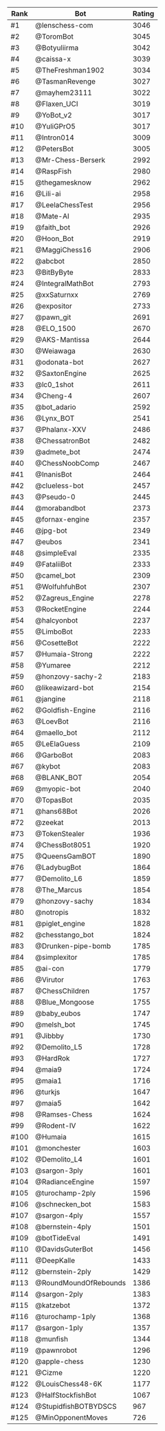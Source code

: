 Rank|Bot|Rating
---|---|---
#1|@lenschess-com|3046
#2|@ToromBot|3045
#3|@Botyuliirma|3042
#4|@caissa-x|3039
#5|@TheFreshman1902|3034
#6|@TasmanRevenge|3027
#7|@mayhem23111|3022
#8|@Flaxen_UCI|3019
#9|@YoBot_v2|3017
#10|@YuliGPrO5|3017
#11|@Intron014|3009
#12|@PetersBot|3005
#13|@Mr-Chess-Berserk|2992
#14|@RaspFish|2980
#15|@thegamesknow|2962
#16|@Lili-ai|2958
#17|@LeelaChessTest|2956
#18|@Mate-AI|2935
#19|@faith_bot|2926
#20|@Hoon_Bot|2919
#21|@MaggiChess16|2906
#22|@abcbot|2850
#23|@BitByByte|2833
#24|@IntegralMathBot|2793
#25|@xxSaturnxx|2769
#26|@expositor|2733
#27|@pawn_git|2691
#28|@ELO_1500|2670
#29|@AKS-Mantissa|2644
#30|@Weiawaga|2630
#31|@odonata-bot|2627
#32|@SaxtonEngine|2625
#33|@lc0_1shot|2611
#34|@Cheng-4|2607
#35|@bot_adario|2592
#36|@Lynx_BOT|2541
#37|@Phalanx-XXV|2486
#38|@ChessatronBot|2482
#39|@admete_bot|2474
#40|@ChessNoobComp|2467
#41|@InanisBot|2464
#42|@clueless-bot|2457
#43|@Pseudo-0|2445
#44|@morabandbot|2373
#45|@fornax-engine|2357
#46|@jpg-bot|2349
#47|@eubos|2341
#48|@simpleEval|2335
#49|@FataliiBot|2333
#50|@camel_bot|2309
#51|@WolfuhfuhBot|2307
#52|@Zagreus_Engine|2278
#53|@RocketEngine|2244
#54|@halcyonbot|2237
#55|@LimboBot|2233
#56|@CosetteBot|2222
#57|@Humaia-Strong|2222
#58|@Yumaree|2212
#59|@honzovy-sachy-2|2183
#60|@likeawizard-bot|2154
#61|@jangine|2118
#62|@Goldfish-Engine|2116
#63|@LoevBot|2116
#64|@maello_bot|2112
#65|@LeElaGuess|2109
#66|@GarboBot|2083
#67|@kybot|2083
#68|@BLANK_BOT|2054
#69|@myopic-bot|2040
#70|@TopasBot|2035
#71|@hans68Bot|2026
#72|@zeekat|2013
#73|@TokenStealer|1936
#74|@ChessBot8051|1920
#75|@QueensGamBOT|1890
#76|@LadybugBot|1864
#77|@Demolito_L6|1859
#78|@The_Marcus|1854
#79|@honzovy-sachy|1834
#80|@notropis|1832
#81|@piglet_engine|1828
#82|@chesstango_bot|1824
#83|@Drunken-pipe-bomb|1785
#84|@simplexitor|1785
#85|@ai-con|1779
#86|@Virutor|1763
#87|@ChessChildren|1757
#88|@Blue_Mongoose|1755
#89|@baby_eubos|1747
#90|@melsh_bot|1745
#91|@Jibbby|1730
#92|@Demolito_L5|1728
#93|@HardRok|1727
#94|@maia9|1724
#95|@maia1|1716
#96|@turkjs|1647
#97|@maia5|1642
#98|@Ramses-Chess|1624
#99|@Rodent-IV|1622
#100|@Humaia|1615
#101|@monchester|1603
#102|@Demolito_L4|1601
#103|@sargon-3ply|1601
#104|@RadianceEngine|1597
#105|@turochamp-2ply|1596
#106|@schnecken_bot|1583
#107|@sargon-4ply|1557
#108|@bernstein-4ply|1501
#109|@botTideEval|1491
#110|@DavidsGuterBot|1456
#111|@DeepKalle|1433
#112|@bernstein-2ply|1429
#113|@RoundMoundOfRebounds|1386
#114|@sargon-2ply|1383
#115|@katzebot|1372
#116|@turochamp-1ply|1368
#117|@sargon-1ply|1357
#118|@munfish|1344
#119|@pawnrobot|1296
#120|@apple-chess|1230
#121|@Cizme|1220
#122|@LouisChess48-6K|1177
#123|@HalfStockfishBot|1067
#124|@StupidfishBOTBYDSCS|967
#125|@MinOpponentMoves|726
